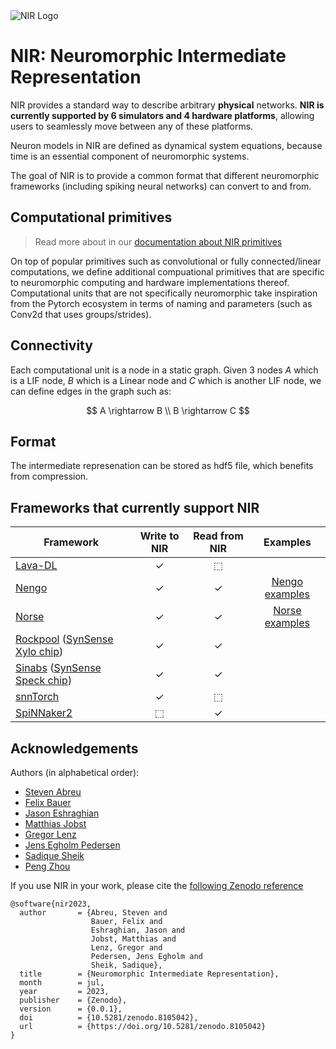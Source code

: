 <picture>
<source media="(prefers-color-scheme: dark)" srcset="https://github.com/neuromorphs/NIR/raw/main/docs/logo_dark.png">
<img alt="NIR Logo" src="https://github.com/neuromorphs/NIR/raw/main/docs/logo_light.png">
</picture>

# NIR: Neuromorphic Intermediate Representation

NIR provides a standard way to describe arbitrary **physical** networks.
**NIR is currently supported by 6 simulators and 4 hardware platforms**, allowing users to seamlessly move between any of these platforms.

Neuron models in NIR are defined as dynamical system equations, because time is an essential component of neuromorphic systems.

The goal of NIR is to provide a common format that different neuromorphic frameworks (including spiking neural networks) can convert to and from.

## Computational primitives
> Read more about in our [documentation about NIR primitives](https://nnir.readthedocs.io/en/latest/primitives.html)

On top of popular primitives such as convolutional or fully connected/linear computations, we define additional compuational primitives that are specific to neuromorphic computing and hardware implementations thereof. Computational units that are not specifically neuromorphic take inspiration from the Pytorch ecosystem in terms of naming and parameters (such as Conv2d that uses groups/strides).

## Connectivity 
Each computational unit is a node in a static graph. Given 3 nodes $A$ which is a LIF node, $B$ which is a Linear node and $C$ which is another LIF node, we can define edges in the graph such as:

$$
A \rightarrow B \\
B \rightarrow C
$$

## Format
The intermediate represenation can be stored as hdf5 file, which benefits from compression. 

## Frameworks that currently support NIR

| **Framework** | **Write to NIR** | **Read from NIR** | **Examples** |
| --------------- | :--: | :--: | :------: |
| [Lava-DL](https://github.com/lava-nc/lava-dl) | ✓ | ⬚ |
| [Nengo](https://nengo.ai) | ✓ | ✓ | [Nengo examples](https://github.com/neuromorphs/nir/tree/main/example/nengo/) |
| [Norse](https://github.com/norse/norse) | ✓ | ✓ | [Norse examples](https://github.com/neuromorphs/nir/tree/main/example/norse/) |
| [Rockpool](https://rockpool.ai) ([SynSense Xylo chip](https://www.synsense.ai/products/xylo/)) | ✓ | ✓ |
| [Sinabs](https://sinabs.readthedocs.io) ([SynSense Speck chip](https://www.synsense.ai/products/speck-2/)) | ✓ | ✓ |
| [snnTorch](https://github.com/jeshraghian/snntorch/) | ✓ | ⬚ |
| [SpiNNaker2](https://spinncloud.com/portfolio/spinnaker2/) | ⬚ | ✓ |


## Acknowledgements
Authors (in alphabetical order):
* [Steven Abreu](https://github.com/stevenabreu7)
* [Felix Bauer](https://github.com/bauerfe)
* [Jason Eshraghian](https://github.com/jeshraghian)
* [Matthias Jobst](https://github.com/matjobst)
* [Gregor Lenz](https://github.com/biphasic)
* [Jens Egholm Pedersen](https://github.com/jegp)
* [Sadique Sheik](https://github.com/sheiksadique)
* [Peng Zhou](https://github.com/pengzhouzp)

If you use NIR in your work, please cite the [following Zenodo reference](https://zenodo.org/record/8105042)

```
@software{nir2023,
  author       = {Abreu, Steven and
                  Bauer, Felix and
                  Eshraghian, Jason and
                  Jobst, Matthias and
                  Lenz, Gregor and
                  Pedersen, Jens Egholm and
                  Sheik, Sadique},
  title        = {Neuromorphic Intermediate Representation},
  month        = jul,
  year         = 2023,
  publisher    = {Zenodo},
  version      = {0.0.1},
  doi          = {10.5281/zenodo.8105042},
  url          = {https://doi.org/10.5281/zenodo.8105042}
}
```
